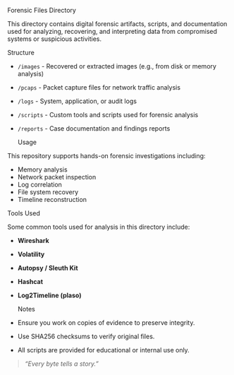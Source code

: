  Forensic Files Directory

This directory contains digital forensic artifacts, scripts, and documentation used for analyzing, recovering, and interpreting data from compromised systems or suspicious activities.

Structure

- `/images` - Recovered or extracted images (e.g., from disk or memory analysis)
- `/pcaps` - Packet capture files for network traffic analysis
- `/logs` - System, application, or audit logs
- `/scripts` - Custom tools and scripts used for forensic analysis
- `/reports` - Case documentation and findings reports

  Usage

This repository supports hands-on forensic investigations including:
- Memory analysis
- Network packet inspection
- Log correlation
- File system recovery
- Timeline reconstruction

 Tools Used

Some common tools used for analysis in this directory include:
- **Wireshark**
- **Volatility**
- **Autopsy / Sleuth Kit**
- **Hashcat**
- **Log2Timeline (plaso)**

  Notes

- Ensure you work on copies of evidence to preserve integrity.
- Use SHA256 checksums to verify original files.
- All scripts are provided for educational or internal use only.



>  _“Every byte tells a story.”_
